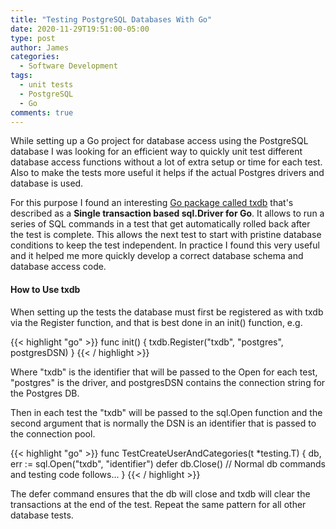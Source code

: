 ```yaml
---
title: "Testing PostgreSQL Databases With Go"
date: 2020-11-29T19:51:00-05:00
type: post
author: James
categories:
  - Software Development
tags:
  - unit tests
  - PostgreSQL
  - Go
comments: true
---
```


While setting up a Go project for database access using the PostgreSQL database I was looking for an efficient way to quickly unit test different database access functions without a lot of extra setup or time for each test. Also to make the tests more useful it helps if the actual Postgres drivers and database is used.

For this purpose I found an interesting [Go package called txdb](https://github.com/DATA-DOG/go-txdb) that's described as a **Single transaction based sql.Driver for Go**. It allows to run a series of SQL commands in a test that get automatically rolled back after the test is complete. This allows the next test to start with pristine database conditions to keep the test independent. In practice I found this very useful and it helped me more quickly develop a correct database schema and database access code.

#### How to Use txdb

When setting up the tests the database must first be registered as with txdb via the Register function, and that is best done in an init() function, e.g.

{{< highlight "go" >}}
func init() {
  txdb.Register("txdb", "postgres", postgresDSN)
}
{{< / highlight >}}

Where "txdb" is the identifier that will be passed to the Open for each test, "postgres" is the driver, and postgresDSN contains the connection string for the Postgres DB.

Then in each test the "txdb" will be passed to the sql.Open function and the second argument that is normally the DSN is an identifier that is passed to the connection pool.

{{< highlight "go" >}}
func TestCreateUserAndCategories(t *testing.T) {
  db, err := sql.Open("txdb", "identifier")
  defer db.Close()
  // Normal db commands and testing code follows...
}
{{< / highlight >}}

The defer command ensures that the db will close and txdb will clear the transactions at the end of the test. Repeat the same pattern for all other database tests.
